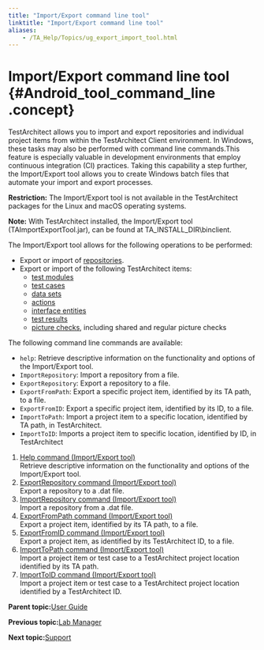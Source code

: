 ```yaml
--- 
title: "Import/Export command line tool"
linktitle: "Import/Export command line tool"
aliases: 
    - /TA_Help/Topics/ug_export_import_tool.html
---
```

# Import/Export command line tool {#Android_tool_command_line .concept}

TestArchitect allows you to import and export repositories and individual project items from within the TestArchitect Client environment. In Windows, these tasks may also be performed with command line commands.This feature is especially valuable in development environments that employ continuous integration \(CI\) practices. Taking this capability a step further, the Import/Export tool allows you to create Windows batch files that automate your import and export processes.

**Restriction:** The Import/Export tool is not available in the TestArchitect packages for the Linux and macOS operating systems.

**Note:** With TestArchitect installed, the Import/Export tool \(TAImportExportTool.jar\), can be found at TA\_INSTALL\_DIR\\binclient.

The Import/Export tool allows for the following operations to be performed:

-   Export or import of [repositories](Getting_started_overview_working_with_repositories.html).
-   Export or import of the following TestArchitect items:
    -   [test modules](ABT_Test_module.html)
    -   [test cases](Projects_and_tests_TC.html)
    -   [data sets](Projects_and_tests_dataset.html)
    -   [actions](../../reuse/reuse.High_level_actions.html)
    -   [interface entities](Interface_def_Adding.html)
    -   [test results](Test_result.html)
    -   [picture checks](Projects_and_tests_picture_check.html), including shared and regular picture checks

The following command line commands are available:

-   `help`: Retrieve descriptive information on the functionality and options of the Import/Export tool.
-   `ImportRepository`: Import a repository from a file.
-   `ExportRepository`: Export a repository to a file.
-   `ExportFromPath`: Export a specific project item, identified by its TA path, to a file.
-   `ExportFromID`: Export a specific project item, identified by its ID, to a file.
-   `ImportToPath`: Import a project item to a specific location, identified by TA path, in TestArchitect.
-   `ImportToID`: Imports a project item to specific location, identified by ID, in TestArchitect

1.  [Help command \(Import/Export tool\)](../../TA_Help/Topics/ug_export_import_tool_help.html)  
Retrieve descriptive information on the functionality and options of the Import/Export tool.
2.  [ExportRepository command \(Import/Export tool\)](../../TA_Help/Topics/ug_export_import_tool_export_repository.html)  
Export a repository to a .dat file.
3.  [ImportRepository command \(Import/Export tool\)](../../TA_Help/Topics/ug_export_import_tool_import_repository.html)  
Import a repository from a .dat file.
4.  [ExportFromPath command \(Import/Export tool\)](../../TA_Help/Topics/ug_export_import_tool_export_from_path.html)  
Export a project item, identified by its TA path, to a file.
5.  [ExportFromID command \(Import/Export tool\)](../../TA_Help/Topics/ug_export_import_tool_export_from_id.html)  
Export a project item, as identified by its TestArchitect ID, to a file.
6.  [ImportToPath command \(Import/Export tool\)](../../TA_Help/Topics/ug_export_import_tool_import_to_path.html)  
Import a project item or test case to a TestArchitect project location identified by its TA path.
7.  [ImportToID command \(Import/Export tool\)](../../TA_Help/Topics/ug_export_import_tool_import_to_id.html)  
Import a project item or test case to a TestArchitect project location identified by a TestArchitect ID.

**Parent topic:**[User Guide](../../TA_Help/Topics/User_Guide_begin.html)

**Previous topic:**[Lab Manager](../../TA_Help/Topics/Lab_manager.html)

**Next topic:**[Support](../../TA_Help/Topics/Support.html)

